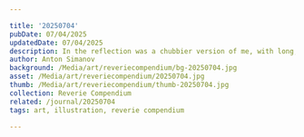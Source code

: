 ```yaml
---

title: '20250704'
pubDate: 07/04/2025
updatedDate: 07/04/2025
description: In the reflection was a chubbier version of me, with long, light-brown hair styled into giant bangs in the front and pigtails in the back. In waking life, I walk around at about 12% body fat and am very bald, occasionally sporting a mustache during colder months.
author: Anton Simanov
background: /Media/art/reveriecompendium/bg-20250704.jpg
asset: /Media/art/reveriecompendium/20250704.jpg
thumb: /Media/art/reveriecompendium/thumb-20250704.jpg
collection: Reverie Compendium
related: /journal/20250704
tags: art, illustration, reverie compendium

---
```


